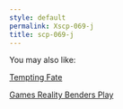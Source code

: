 ```yaml
---
style: default
permalink: Xscp-069-j
title: scp-069-j
---
```

You may also like:

[Tempting Fate](http://scp-wiki.net/tempting-fate)

[Games Reality Benders Play](http://scp-wiki.net/games-reality-benders-play)
